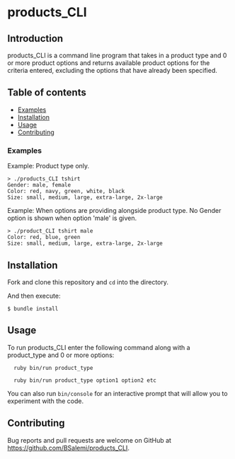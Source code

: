 # products_CLI

## Introduction 

products_CLI is a command line program that takes in a product type and 0 or more product options and
returns available product options for the criteria entered, excluding the options that have already been specified.

## Table of contents
* [Examples](#examples)
* [Installation](#installation)
* [Usage](#usage)
* [Contributing](#contributing)

### Examples

Example: Product type only.

```
> ./products_CLI tshirt
Gender: male, female
Color: red, navy, green, white, black
Size: small, medium, large, extra-large, 2x-large
```

Example: When options are providing alongside product type.
         No Gender option is shown when option 'male' is given.

```
> ./product_CLI tshirt male
Color: red, blue, green
Size: small, medium, large, extra-large, 2x-large
```

## Installation

Fork and clone this repository and `cd` into the directory.

And then execute:

    $ bundle install

## Usage

To run products_CLI enter the following command along with a product_type and 0 or more options:
```
  ruby bin/run product_type

  ruby bin/run product_type option1 option2 etc
```
You can also run `bin/console` for an interactive prompt that will allow you to experiment with the code.

## Contributing

Bug reports and pull requests are welcome on GitHub at https://github.com/BSalemi/products_CLI.